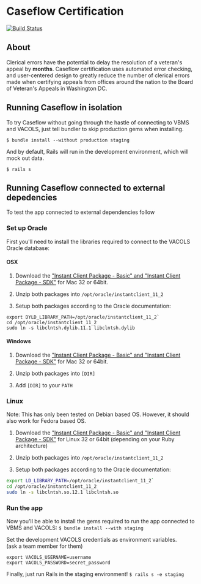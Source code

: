 # Caseflow Certification

[![Build Status](https://travis-ci.org/department-of-veterans-affairs/caseflow-certification.svg?branch=master)](https://travis-ci.org/department-of-veterans-affairs/caseflow-certification)

## About

Clerical errors have the potential to delay the resolution of a veteran's appeal by **months**. Caseflow certification uses automated error checking, and user-centered design to greatly reduce the number of clerical errors made when certifying appeals from offices around the nation to the Board of Veteran's Appeals in Washington DC.

## Running Caseflow in isolation
To try Caseflow without going through the hastle of connecting to VBMS and VACOLS, just tell bundler
to skip production gems when installing.

`$ bundle install --without production staging`

And by default, Rails will run in the development environment, which will mock out data.

`$ rails s`

## Running Caseflow connected to external depedencies
To test the app connected to external dependencies follow

### Set up Oracle
First you'll need to install the libraries required to connect to the VACOLS Oracle database:

#### OSX
1) Download the ["Instant Client Package - Basic" and "Instant Client Package - SDK"](http://www.oracle.com/technetwork/database/features/instant-client/index.html) for Mac 32 or 64bit.

2) Unzip both packages into `/opt/oracle/instantclient_11_2`

3) Setup both packages according to the Oracle documentation:
```
export DYLD_LIBRARY_PATH=/opt/oracle/instantclient_11_2`
cd /opt/oracle/instantclient_11_2
sudo ln -s libclntsh.dylib.11.1 libclntsh.dylib
```

#### Windows
1) Download the ["Instant Client Package - Basic" and "Instant Client Package - SDK"](http://www.oracle.com/technetwork/database/features/instant-client/index.html) for Mac 32 or 64bit.

2) Unzip both packages into `[DIR]`

3) Add `[DIR]` to your `PATH`

### Linux
Note: This has only been tested on Debian based OS. However, it should also work
for Fedora based OS.
 1. Download the ["Instant Client Package - Basic" and "Instant Client Package - SDK"](http://www.oracle.com/technetwork/database/features/instant-client/index.html) for Linux 32 or 64bit (depending on your Ruby architecture)

 1. Unzip both packages into `/opt/oracle/instantclient_11_2`

 1. Setup both packages according to the Oracle documentation:
```sh
export LD_LIBRARY_PATH=/opt/oracle/instantclient_11_2`
cd /opt/oracle/instantclient_11_2
sudo ln -s libclntsh.so.12.1 libclntsh.so
```

### Run the app
Now you'll be able to install the gems required to run the app connected to VBMS and VACOLS:
`$ bundle install --with staging`

Set the development VACOLS credentials as environment variables.  
(ask a team member for them)
```
export VACOLS_USERNAME=username
export VACOLS_PASSWORD=secret_password
```

Finally, just run Rails in the staging environment!
`$ rails s -e staging`
